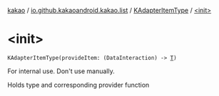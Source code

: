[kakao](../../index.md) / [io.github.kakaoandroid.kakao.list](../index.md) / [KAdapterItemType](index.md) / [&lt;init&gt;](./-init-.md)

# &lt;init&gt;

`KAdapterItemType(provideItem: (DataInteraction) -> `[`T`](index.md#T)`)`

For internal use. Don't use manually.

Holds type and corresponding provider function


